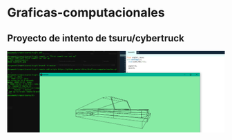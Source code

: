 # Graficas-computacionales

## Proyecto de intento de tsuru/cybertruck

![viewTsuru](https://raw.githubusercontent.com/ericktec/Graficas-computacionales/master/viewTsuru.PNG?token=AINLVIMXJMUCHATPEIRYTOC7JRT7Q)


